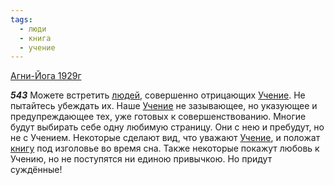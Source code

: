 ```yaml
---
tags:
  - люди
  - книга
  - учение
---
```


[Агни-Йога 1929г](/agni/1929)

___543___
Можете встретить [людей](/tag/#люди), совершенно отрицающих [Учение](/tag/#учение). Не пытайтесь убеждать их. Наше [Учение](/tag/#учение) не зазывающее, но указующее и предупреждающее тех, уже готовых к совершенствованию. Многие будут выбирать себе одну любимую страницу. Они с нею и пребудут, но не с Учением. Некоторые сделают вид, что уважают [Учение](/tag/#учение), и положат [книгу](/tag/#книга) под изголовье во время сна. Также некоторые покажут любовь к Учению, но не поступятся ни единою привычкою. Но придут суждённые!